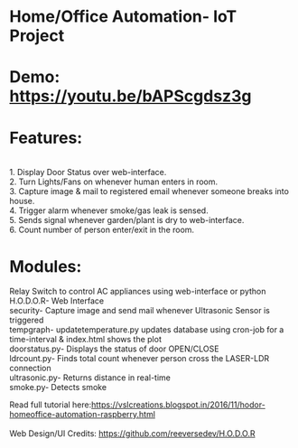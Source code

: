 # Home/Office Automation- IoT Project
# Demo: https://youtu.be/bAPScgdsz3g
# Features:
</br>
1. Display Door Status over web-interface.</br>
2. Turn Lights/Fans on whenever human enters in room.</br>
3. Capture image & mail to registered email whenever someone breaks into house.</br>
4. Trigger alarm whenever smoke/gas leak is sensed.</br>
5. Sends signal whenever garden/plant is dry to web-interface.</br>
6. Count number of person enter/exit in the room.

# Modules: </br>
Relay Switch to control AC appliances using web-interface or python</br>
H.O.D.O.R- Web Interface</br>
security- Capture image and send mail whenever Ultrasonic Sensor is triggered</br>
tempgraph- updatetemperature.py updates database using cron-job for a time-interval & index.html shows the plot</br>
doorstatus.py- Displays the status of door OPEN/CLOSE</br>
ldrcount.py- Finds total count whenever person cross the LASER-LDR connection</br>
ultrasonic.py- Returns distance in real-time</br>
smoke.py- Detects smoke</br>

Read full tutorial here:https://vslcreations.blogspot.in/2016/11/hodor-homeoffice-automation-raspberry.html
</br></br>
Web Design/UI Credits: https://github.com/reeversedev/H.O.D.O.R
